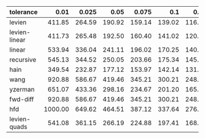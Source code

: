 | tolerance    |   0.01 |   0.025 |   0.05 |   0.075 |   0.1 |   0.15 |   0.2 |   0.25 |   0.5 |   1 |
|--------------| ------:| ------:| ------:| ------:| ------:| ------:| ------:| ------:| ------:| ------:|
|levien        | 411.85 | 264.59 | 190.92 | 159.14 | 139.02 | 116.86 | 102.43 | 92.97 | 69.89 | 53.99 |
|levien-linear | 411.73 | 265.48 | 192.50 | 160.40 | 141.02 | 120.50 | 106.69 | 97.76 | 74.41 | 56.51 |
|linear        | 533.94 | 336.04 | 241.11 | 196.02 | 170.25 | 140.79 | 122.35 | 110.49 | 79.48 | 58.25 |
|recursive     | 545.13 | 344.52 | 250.05 | 203.66 | 175.34 | 145.10 | 127.98 | 114.41 | 82.44 | 59.38 |
|hain          | 349.54 | 232.87 | 177.12 | 153.97 | 142.14 | 131.19 | 130.11 | 136.43 | 99.71 | 73.27 |
|wang          | 920.88 | 586.67 | 419.46 | 345.21 | 300.21 | 248.05 | 216.43 | 195.14 | 141.75 | 104.36 |
|yzerman       | 651.07 | 433.36 | 298.16 | 234.67 | 201.20 | 165.61 | 147.60 | 137.99 | 119.28 | 132.82 |
|fwd-diff      | 920.88 | 586.67 | 419.46 | 345.21 | 300.21 | 248.05 | 216.43 | 195.14 | 141.75 | 104.36 |
|hfd           | 1000.00 | 649.62 | 464.51 | 387.12 | 337.64 | 276.64 | 243.72 | 220.39 | 162.16 | 118.74 |
|levien-quads  | 541.08 | 361.15 | 266.19 | 224.88 | 197.41 | 168.86 | 150.62 | 137.99 | 104.55 | 80.54 |
